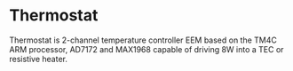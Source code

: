 # Thermostat

Thermostat is 2-channel temperature controller EEM based on the TM4C ARM processor, AD7172 and MAX1968  capable of driving 8W into a TEC or resistive heater.
